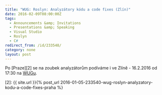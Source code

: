 ```yaml
---
title: "WUG: Roslyn: Analyzátory kódu a code fixes (Zlín)"
date: 2016-02-09T08:00:00Z
tags:
  - Announcements &amp; Invitations 
  - Presentations &amp; Speaking
  - Visual Studio
  - Roslyn
  - C#
redirect_from: /id/233548/
category: none
layout: post
---
```

Po [Praze][2] se na zoubek analyzátorům podíváme i ve Zlíně - 16.2.2016 od 17:30 na [WUGu][1].

[1]: http://wug.cz/zlin/akce/763-Roslyn-Analyzatory-kodu-a-code-fixes
[2]: {{ site.url }}{% post_url 2016-01-05-233540-wug-roslyn-analyzatory-kodu-a-code-fixes-praha %}